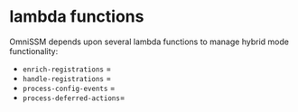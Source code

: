 # lambda functions

OmniSSM depends upon several lambda functions to manage hybrid mode functionality:

 * `enrich-registrations` =
 * `handle-registrations` =
 * `process-config-events` =
 * `process-deferred-actions`=
